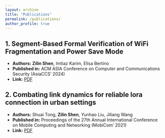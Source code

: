 ```yaml
---
layout: archive
title: "Publications"
permalink: /publications/
author_profile: true
---
```



## 1. Segment-Based Formal Verification of WiFi Fragmentation and Power Save Mode
- **Authors:** **Zilin Shen**, Imtiaz Karim, Elisa Bertino
- **Published in:** ACM ASIA Conference on Computer and Communications Security (AsiaCCS’ 2024)
- **Link:** [PDF](https://arxiv.org/pdf/2312.07877.pdf)

## 2. Combating link dynamics for reliable lora connection in urban settings
- **Authors:** Shuai Tong, **Zilin Shen**, Yunhao Liu, Jiliang Wang
- **Published in:** Proceedings of the 27th Annual International Conference on Mobile Computing and Networking (MobiCom’ 2021)
- **Link:** [PDF](https://dl.acm.org/doi/pdf/10.1145/3447993.3483250)

<!-- {% if author.googlescholar %}
  You can also find my articles on <u><a href="{{author.googlescholar}}">my Google Scholar profile</a>.</u>
{% endif %}

{% include base_path %}

{% for post in site.publications reversed %}
  {% include archive-single.html %}
{% endfor %} -->
